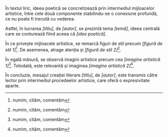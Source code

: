 În textul liric, ideea poetică se concretizează prin intermediul mijloacelor artistice, între cele două componente stabilindu-se o conexiune profundă, ce nu poate fi trecută cu vederea.

Astfel, în lucrarea *[titlu]*, de *[autor]*, se prezintă tema *[temă]*, ideea centrală care se conturează fiind aceea că *[idee poetică]*.

În ce privește mijloacele artistice, se remarcă figuri de stil precum *[figură de stil 1]*[^1]. De asemenea, atrage atenția și *[figură de stil 2]*[^1].

În egală măsură, se observă imagini artistice precum cea *[imagine artistică 1]*[^1]. Totodată, este relevantă și imaginea *[imagine artistică 2]*[^1].

În concluzie, mesajul creației literare *[titlu]*, de *[autor]*, este transmis către lector prin intermediul procedeelor artistice, care oferă o expresivitate aparte.


[^1]: numim, cităm, comentăm
